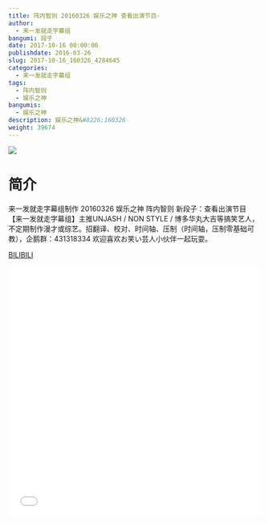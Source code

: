 ```yaml
---
title: 阵内智则 20160326 娱乐之神 查看出演节目-
author: 
  - 来一发就走字幕组
bangumi: 段子
date: 2017-10-16 00:00:00
publishdate: 2016-03-26
slug: 2017-10-16_160326_4284645
categories: 
  - 来一发就走字幕组
tags: 
  - 阵内智则
  - 娱乐之神
bangumis: 
  - 娱乐之神
description: 娱乐之神&#8226;160326
weight: 39674
---
```


![](https://i.imgur.com/5mLTXtM.jpg)

# 简介  
来一发就走字幕组制作 20160326 娱乐之神 阵内智则 新段子：查看出演节目 【来一发就走字幕组】主推UNJASH / NON STYLE / 博多华丸大吉等搞笑艺人，不定期制作漫才或综艺。招翻译、校对、时间轴、压制（时间轴，压制零基础可教），企鹅群：431318334 欢迎喜欢お笑い芸人小伙伴一起玩耍。

  [BILIBILI](https://www.bilibili.com/video/av4284645/)


<div class="vcontainer">  <iframe class='video' src="//www.bilibili.com/blackboard/player.html?cid=6928963&aid=4284645" width="100%" height="500" frameborder="0" allowfullscreen="allowfullscreen"></iframe></div>
